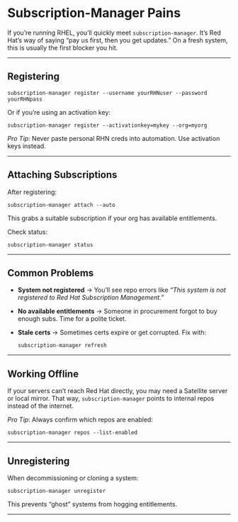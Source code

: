 # Subscription-Manager Pains

If you’re running RHEL, you’ll quickly meet `subscription-manager`. It’s Red Hat’s way of saying “pay us first, then you get updates.” On a fresh system, this is usually the first blocker you hit.

---

## Registering

    subscription-manager register --username yourRHNuser --password yourRHNpass

Or if you’re using an activation key:

    subscription-manager register --activationkey=mykey --org=myorg

*Pro Tip*: Never paste personal RHN creds into automation. Use activation keys instead.

---

## Attaching Subscriptions

After registering:

    subscription-manager attach --auto

This grabs a suitable subscription if your org has available entitlements.

Check status:

    subscription-manager status

---

## Common Problems

- **System not registered** → You’ll see repo errors like *“This system is not registered to Red Hat Subscription Management.”*  
- **No available entitlements** → Someone in procurement forgot to buy enough subs. Time for a polite ticket.  
- **Stale certs** → Sometimes certs expire or get corrupted. Fix with:

      subscription-manager refresh

---

## Working Offline

If your servers can’t reach Red Hat directly, you may need a Satellite server or local mirror. That way, `subscription-manager` points to internal repos instead of the internet.

*Pro Tip*: Always confirm which repos are enabled:

    subscription-manager repos --list-enabled

---

## Unregistering

When decommissioning or cloning a system:

    subscription-manager unregister

This prevents “ghost” systems from hogging entitlements.

---